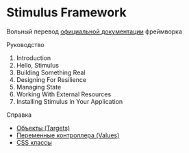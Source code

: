 # Stimulus Framework

Вольный перевод [официальной документации](https://stimulus.hotwired.dev/handbook/introduction) фреймворка

Руководство

1. Introduction
2. Hello, Stimulus
3. Building Something Real
4. Designing For Resilience
5. Managing State
6. Working With External Resources
7. Installing Stimulus in Your Application

Справка

* [Объекты (Targets)](targets.md)
* [Переменные контроллера (Values)](values.md)
* [CSS классы](css_classes.md)
